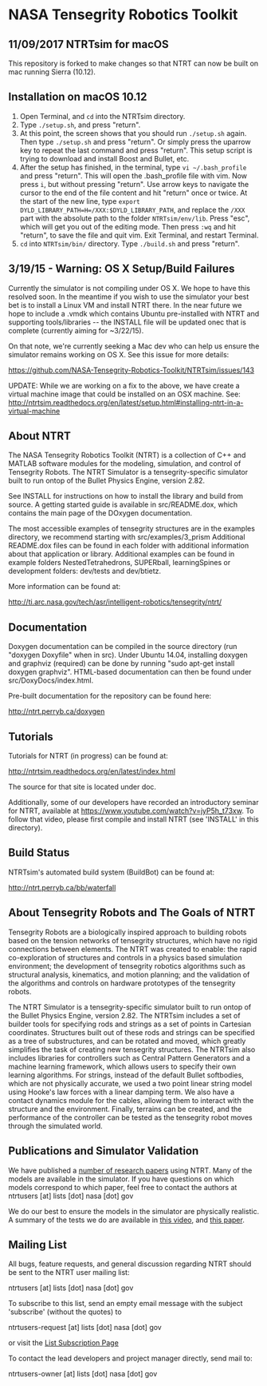 NASA Tensegrity Robotics Toolkit
===============
## 11/09/2017 NTRTsim for macOS

This repository is forked to make changes so that NTRT can now be built on mac running Sierra (10.12).

## Installation on macOS 10.12
1. Open Terminal, and `cd` into the NTRTsim directory.
2. Type `./setup.sh`, and press "return".
3. At this point, the screen shows that you should run `./setup.sh` again. Then type `./setup.sh` and press "return". Or simply press the uparrow key to repeat the last command and press "return". This setup script is trying to download and install Boost and Bullet, etc.
4. After the setup has finished, in the terminal, type `vi ~/.bash_profile` and press "return". This will open the .bash_profile file with vim. Now press `i`, but without pressing "return". Use arrow keys to navigate the cursor to the end of the file content and hit "return" once or twice. At the start of the new line, type `export DYLD_LIBRARY_PATH=H=/XXX:$DYLD_LIBRARY_PATH`, and replace the `/XXX` part with the absolute path to the folder `NTRTsim/env/lib`. Press "esc", which will get you out of the editing mode. Then press `:wq` and hit "return", to save the file and quit vim. Exit Terminal, and restart Terminal.
5. `cd` into `NTRTsim/bin/` directory. Type `./build.sh` and press "return".

3/19/15 - Warning: OS X Setup/Build Failures
---------
Currently the simulator is not compiling under OS X. We hope to have this resolved soon. In the meantime if you wish to use the simulator your best bet is to install a Linux VM and install NTRT there. In the near future we hope to include a .vmdk which contains Ubuntu pre-installed with NTRT and supporting tools/libraries -- the INSTALL file will be updated onec that is complete (currently aiming for ~3/22/15).

On that note, we're currently seeking a Mac dev who can help us ensure the simulator remains working on OS X. See this issue for more details:

https://github.com/NASA-Tensegrity-Robotics-Toolkit/NTRTsim/issues/143

UPDATE:  While we are working on a fix to the above, we have create a virtual machine image that could be installed on an OSX machine.  See:
http://ntrtsim.readthedocs.org/en/latest/setup.html#installing-ntrt-in-a-virtual-machine

About NTRT
---------

The NASA Tensegrity Robotics Toolkit (NTRT) is a collection of C++ and
MATLAB software modules for the modeling, simulation, and control of
Tensegrity Robots. The NTRT Simulator is a tensegrity-specific simulator
built to run ontop of the Bullet Physics Engine, version 2.82.

See INSTALL for instructions on how to install the library and build
from source. A getting started guide is available in src/README.dox,
which contains the main page of the DOxygen documentation.

The most accessible examples of tensegrity structures are in the
examples directory, we recommend starting with src/examples/3_prism
Additional README.dox files can be found in each folder with
additional information about that application or library. Additional
examples can be found in example folders NestedTetrahedrons, SUPERball,
learningSpines or development folders: dev/tests and dev/btietz.

More information can be found at:

http://ti.arc.nasa.gov/tech/asr/intelligent-robotics/tensegrity/ntrt/

Documentation
--------

Doxygen documentation can be compiled in the source directory
(run "doxygen Doxyfile" when in src). Under Ubuntu 14.04, installing
doxygen and graphviz (required) can be done by running "sudo apt-get
install doxygen graphviz". HTML-based documentation can then be found
under src/DoxyDocs/index.html.

Pre-built documentation for the repository can be found here:

http://ntrt.perryb.ca/doxygen

Tutorials
----------

Tutorials for NTRT (in progress) can be found at:

http://ntrtsim.readthedocs.org/en/latest/index.html

The source for that site is located under doc.

Additionally, some of our developers have recorded an introductory seminar
for NTRT, available at https://www.youtube.com/watch?v=jyP5h_t73xw.
To follow that video, please first compile and install NTRT (see 'INSTALL'
in this directory).

Build Status
---------

NTRTsim's automated build system (BuildBot) can be found at:

http://ntrt.perryb.ca/bb/waterfall

About Tensegrity Robots and The Goals of NTRT
----------
Tensegrity Robots are a biologically inspired approach to building
robots based on the tension networks of tensegrity structures,
which have no rigid connections between elements.  The NTRT was created
to enable: the rapid co-exploration of structures and controls in
a physics based simulation environment; the development of tensegrity
robotics algorithms such as structural analysis, kinematics, and motion
planning; and the validation of the algorithms and controls on hardware
prototypes of the tensegrity robots.

The NTRT Simulator is a tensegrity-specific simulator built to run ontop
of the Bullet Physics Engine, version 2.82.  The NTRTsim includes a set
of builder tools for specifying rods and strings as a set of points in
Cartesian coordinates.  Structures built out of these rods and strings
can be specified as a tree of substructures, and can be rotated and
moved, which greatly simplifies the task of creating new tensegrity
structures.  The NTRTsim also includes libraries for controllers such as
Central Pattern Generators and a machine learning framework, which
allows users to specify their own learning algorithms.  For strings,
instead of the default Bullet softbodies, which are not physically
accurate, we used a two point linear string model using Hooke's law
forces with a linear damping term. We also have a contact dynamics module
for the cables, allowing them to interact with the structure and the environment.
Finally, terrains can be created, and the performance of the controller
can be tested as the tensegrity robot moves through the simulated world.

Publications and Simulator Validation
----------------

We have published a
[number of research papers](http://www.magicalrobot.org/BeingHuman/vytas-sunspirals-publications)
using NTRT. Many of the models are available in the simulator.
If you have questions on which models correspond to which paper,
feel free to contact the authors at ntrtusers [at] lists [dot] nasa [dot] gov

We do our best to ensure the models in the simulator are physically
realistic. A summary of the tests we do are available in
[this video](https://youtu.be/VRdKwPsjmcI), and
[this paper](http://www.sunspiral.org/vytas/cv/JRSI_tensegrity_final_releasable.pdf).

Mailing List
----------
All bugs, feature requests, and general discussion regarding NTRT should
be sent to the NTRT user mailing list:

ntrtusers [at] lists [dot] nasa [dot] gov

To subscribe to this list, send an empty email message with the subject
'subscribe' (without the quotes) to

ntrtusers-request [at] lists [dot] nasa [dot] gov

or visit the [List Subscription Page](https://lists.nasa.gov/mailman/listinfo/ntrtusers)

To contact the lead developers and project manager directly, send mail to:

ntrtusers-owner [at] lists [dot] nasa [dot] gov
